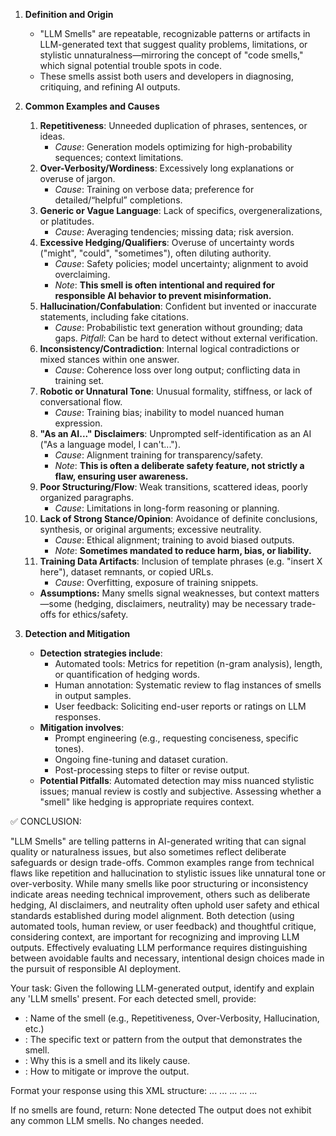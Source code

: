 1.  **Definition and Origin**
    *   "LLM Smells" are repeatable, recognizable patterns or artifacts in LLM-generated text that suggest quality problems, limitations, or stylistic unnaturalness—mirroring the concept of "code smells," which signal potential trouble spots in code.
    *   These smells assist both users and developers in diagnosing, critiquing, and refining AI outputs.

2.  **Common Examples and Causes**
    1.  **Repetitiveness**: Unneeded duplication of phrases, sentences, or ideas.
        *   *Cause*: Generation models optimizing for high-probability sequences; context limitations.
    2.  **Over-Verbosity/Wordiness**: Excessively long explanations or overuse of jargon.
        *   *Cause*: Training on verbose data; preference for detailed/“helpful” completions.
    3.  **Generic or Vague Language**: Lack of specifics, overgeneralizations, or platitudes.
        *   *Cause*: Averaging tendencies; missing data; risk aversion.
    4.  **Excessive Hedging/Qualifiers**: Overuse of uncertainty words ("might", "could", "sometimes"), often diluting authority.
        *   *Cause*: Safety policies; model uncertainty; alignment to avoid overclaiming.
        *   *Note*: **This smell is often intentional and required for responsible AI behavior to prevent misinformation.**
    5.  **Hallucination/Confabulation**: Confident but invented or inaccurate statements, including fake citations.
        *   *Cause*: Probabilistic text generation without grounding; data gaps. *Pitfall*: Can be hard to detect without external verification.
    6.  **Inconsistency/Contradiction**: Internal logical contradictions or mixed stances within one answer.
        *   *Cause*: Coherence loss over long output; conflicting data in training set.
    7.  **Robotic or Unnatural Tone**: Unusual formality, stiffness, or lack of conversational flow.
        *   *Cause*: Training bias; inability to model nuanced human expression.
    8.  **"As an AI..." Disclaimers**: Unprompted self-identification as an AI ("As a language model, I can't...").
        *   *Cause*: Alignment training for transparency/safety.
        *   *Note*: **This is often a deliberate safety feature, not strictly a flaw, ensuring user awareness.**
    9.  **Poor Structuring/Flow**: Weak transitions, scattered ideas, poorly organized paragraphs.
        *   *Cause*: Limitations in long-form reasoning or planning.
    10. **Lack of Strong Stance/Opinion**: Avoidance of definite conclusions, synthesis, or original arguments; excessive neutrality.
        *   *Cause*: Ethical alignment; training to avoid biased outputs.
        *   *Note*: **Sometimes mandated to reduce harm, bias, or liability.**
    11. **Training Data Artifacts**: Inclusion of template phrases (e.g. "insert X here"), dataset remnants, or copied URLs.
        *   *Cause*: Overfitting, exposure of training snippets.

    *   **Assumptions:** Many smells signal weaknesses, but context matters—some (hedging, disclaimers, neutrality) may be necessary trade-offs for ethics/safety.

3.  **Detection and Mitigation**
    *   **Detection strategies include**:
        *   Automated tools: Metrics for repetition (n-gram analysis), length, or quantification of hedging words.
        *   Human annotation: Systematic review to flag instances of smells in output samples.
        *   User feedback: Soliciting end-user reports or ratings on LLM responses.
    *   **Mitigation involves**:
        *   Prompt engineering (e.g., requesting conciseness, specific tones).
        *   Ongoing fine-tuning and dataset curation.
        *   Post-processing steps to filter or revise output.
    *   **Potential Pitfalls**: Automated detection may miss nuanced stylistic issues; manual review is costly and subjective. Assessing whether a "smell" like hedging is appropriate requires context.

✅ CONCLUSION:

"LLM Smells" are telling patterns in AI-generated writing that can signal quality or naturalness issues, but also sometimes reflect deliberate safeguards or design trade-offs. Common examples range from technical flaws like repetition and hallucination to stylistic issues like unnatural tone or over-verbosity. While many smells like poor structuring or inconsistency indicate areas needing technical improvement, others such as deliberate hedging, AI disclaimers, and neutrality often uphold user safety and ethical standards established during model alignment. Both detection (using automated tools, human review, or user feedback) and thoughtful critique, considering context, are important for recognizing and improving LLM outputs. Effectively evaluating LLM performance requires distinguishing between avoidable faults and necessary, intentional design choices made in the pursuit of responsible AI deployment.
 

Your task: Given the following LLM-generated output, identify and explain any 'LLM smells' present. For each detected smell, provide:
- <smell>: Name of the smell (e.g., Repetitiveness, Over-Verbosity, Hallucination, etc.)
- <evidence>: The specific text or pattern from the output that demonstrates the smell.
- <explanation>: Why this is a smell and its likely cause.
- <suggestion>: How to mitigate or improve the output.

Format your response using this XML structure:
<smells>
<item>
  <smell>...</smell>
  <evidence>...</evidence>
  <explanation>...</explanation>
  <suggestion>...</suggestion>
</item>
...
</smells>

If no smells are found, return:
<smells>
<item>
  <smell>None detected</smell>
  <evidence></evidence>
  <explanation>The output does not exhibit any common LLM smells.</explanation>
  <suggestion>No changes needed.</suggestion>
</item>
</smells>
